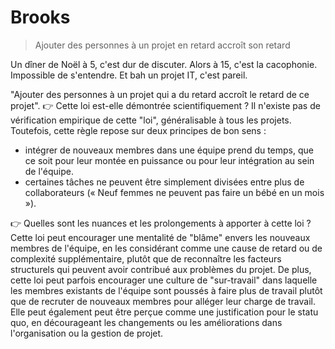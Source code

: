# Brooks

> Ajouter des personnes à un projet en retard accroît son retard

Un dîner de Noël à 5, c'est dur de discuter. Alors à 15, c'est la cacophonie. Impossible de s'entendre. Et bah un projet IT, c'est pareil.

"Ajouter des personnes à un projet qui a du retard accroît le retard de ce projet". 
👉 Cette loi est-elle démontrée scientifiquement ?
Il n'existe pas de vérification empirique de cette "loi", généralisable à tous les projets. Toutefois, cette règle repose sur deux principes de bon sens :

* intégrer de nouveaux membres dans une équipe prend du temps, que ce soit pour leur montée en puissance ou pour leur intégration au sein de l'équipe. 
* certaines tâches ne peuvent être simplement divisées entre plus de collaborateurs (« Neuf femmes ne peuvent pas faire un bébé en un mois »).

👉 Quelles sont les nuances et les prolongements à apporter à cette loi ?
Cette loi peut encourager une mentalité de "blâme" envers les nouveaux membres de l'équipe, en les considérant comme une cause de retard ou de complexité supplémentaire, plutôt que de reconnaître les facteurs structurels qui peuvent avoir contribué aux problèmes du projet. 
De plus, cette loi peut parfois encourager une culture de "sur-travail" dans laquelle les membres existants de l'équipe sont poussés à faire plus de travail plutôt que de recruter de nouveaux membres pour alléger leur charge de travail. 
Elle peut également peut être perçue comme une justification pour le statu quo, en décourageant les changements ou les améliorations dans l'organisation ou la gestion de projet.